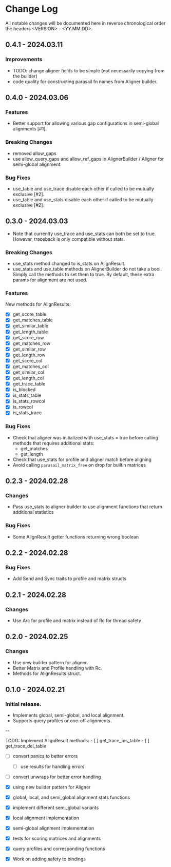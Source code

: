 # Change Log

All notable changes will be documented here in reverse chronological order the headers \<VERSION\> - <YY.MM.DD>.

## 0.4.1 - 2024.03.11

### Improvements

- TODO: change aligner fields to be simple (not necessarily copying from the builder)
- code quality for constructing parasail fn names from Aligner builder.

## 0.4.0 - 2024.03.06

### Features

- Better support for allowing various gap configurations in semi-global alignments [\#1].

### Breaking Changes

- removed allow_gaps
- use allow_query_gaps and allow_ref_gaps in AlignerBuilder / Aligner for semi-global alignment.

### Bug Fixes

- use_table and use_trace disable each other if called to be mutually exclusive [\#2].
- use_table and use_stats disable each other if called to be mutually exclusive [\#2].

## 0.3.0 - 2024.03.03

- Note that currenlty use_trace and use_stats can both be set to true. However, traceback is only compatible without stats.

### Breaking Changes

- use_stats method changed to is_stats on AlignResult.
- use_stats and use_table methods on AlignerBuilder do not take a bool. Simply
call the methods to set them to true. By default, these extra params for alignment
are not used.

### Features

New methods for AlignResults:

- [x] get_score_table
- [x] get_matches_table
- [x] get_similar_table
- [x] get_length_table
- [x] get_score_row
- [x] get_matches_row
- [x] get_similar_row
- [x] get_length_row
- [x] get_score_col
- [x] get_matches_col
- [x] get_similar_col
- [x] get_length_col
- [x] get_trace_table
- [x] is_blocked
- [x] is_stats_table
- [x] is_stats_rowcol
- [x] is_rowcol
- [x] is_stats_trace

### Bug Fixes

- Check that aligner was initialized with use_stats = true before calling methods that requires additional stats:
    - get_matches
    - get_length 
- Check that use_stats for profile and aligner match before aligning
- Avoid calling `parasail_matrix_free` on drop for builtin matrices

## 0.2.3 - 2024.02.28

### Changes

- Pass use_stats to aligner builder to use alignment functions that return additional statistics

### Bug Fixes

- Some AlignResult getter functions returning wrong boolean

## 0.2.2 - 2024.02.28

### Bug Fixes

- Add Send and Sync traits to profile and matrix structs

## 0.2.1 - 2024.02.28

### Changes

- Use Arc for profile and matrix instead of Rc for thread safety

## 0.2.0 - 2024.02.25

### Changes 

- Use new builder pattern for aligner.
- Better Matrix and Profile handling with Rc.
- Methods for AlignResults struct.

## 0.1.0 - 2024.02.21

### Initial release.

- Implements global, semi-global, and local alignment.
- Supports query profiles or one-off alignments.

--

TODO:
Implement AlignResult methods:
    - [ ] get_trace_ins_table
    - [ ] get_trace_del_table
- [ ] convert panics to better errors
    - [ ] use results for handling errors
- [ ] convert unwraps for better error handling
- [x] using new builder pattern for Aligner
- [x] global, local, and semi_global alignment stats functions
- [x] implement different semi_global variants
- [x] local alignment implementation
- [x] semi-global alignment implementation
- [x] tests for scoring matrices and alignments
- [x] query profiles and corresponding functions
- [x] Work on adding safety to bindings

